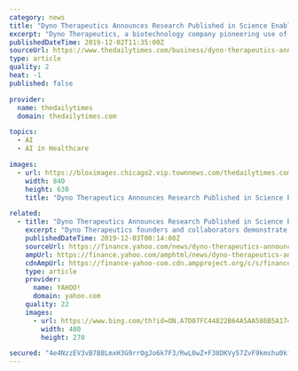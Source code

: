 ```yaml
---
category: news
title: "Dyno Therapeutics Announces Research Published in Science Enabling Artificial Intelligence Approach to Create New AAV Capsids for Gene Therapies"
excerpt: "Dyno Therapeutics, a biotechnology company pioneering use of artificial intelligence in gene therapy, today announced a publication in the journal Science that demonstrates the power of a comprehensive machine-guided approach to engineer improved capsids ..."
publishedDateTime: 2019-12-02T11:35:00Z
sourceUrl: https://www.thedailytimes.com/business/dyno-therapeutics-announces-research-published-in-science-enabling-artificial-intelligence/article_f509810a-b769-5440-9c4d-bfec66f30d5a.html
type: article
quality: 2
heat: -1
published: false

provider:
  name: thedailytimes
  domain: thedailytimes.com

topics:
  - AI
  - AI in Healthcare

images:
  - url: https://bloximages.chicago2.vip.townnews.com/thedailytimes.com/content/tncms/assets/v3/editorial/c/16/c1647b54-e2a5-5ffd-8960-26e1e7e06c81/5de4f2ec58281.image.jpg?crop=1440%2C1080%2C240%2C0&amp;resize=840%2C630&amp;order=crop%2Cresize
    width: 840
    height: 630
    title: "Dyno Therapeutics Announces Research Published in Science Enabling Artificial Intelligence Approach to Create New AAV Capsids for Gene Therapies"

related:
  - title: "Dyno Therapeutics Announces Research Published in Science Enabling Artificial Intelligence Approach to Create New AAV Capsids for Gene Therapies"
    excerpt: "Dyno Therapeutics founders and collaborators demonstrate machine-guided AAV capsid engineering with the potential to transform gene therapy Dyno Therapeutics, a biotechnology company pioneering use of artificial intelligence in gene therapy, today announced a publication in the journal Science that demonstrates the power of a comprehensive ..."
    publishedDateTime: 2019-12-03T00:14:00Z
    sourceUrl: https://finance.yahoo.com/news/dyno-therapeutics-announces-research-published-110000347.html
    ampUrl: https://finance.yahoo.com/amphtml/news/dyno-therapeutics-announces-research-published-110000347.html
    cdnAmpUrl: https://finance-yahoo-com.cdn.ampproject.org/c/s/finance.yahoo.com/amphtml/news/dyno-therapeutics-announces-research-published-110000347.html
    type: article
    provider:
      name: YAHOO!
      domain: yahoo.com
    quality: 22
    images:
      - url: https://www.bing.com/th?id=ON.A7D07FC44822B64A5AA586B5A1742E47
        width: 480
        height: 270

secured: "4e4NzzEV3vB7B8LmxH3G9rrOgJo6k7F3/RwL0wZ+F38DKVy57ZvF9kmshu0kfJN0UGzL1/RYZdZkEWUpsxEGpas+OcHSZ3eUVCpu3R2sZXRHnMIxLXcz8GtYrjBTUHUxqwJwv0iTFigdma3bphIKUwHLO17EN6utPdMwoiiUt5pmwFQvUePREQTHyyh0RDt4pJAA3Atgm4mXZcGDe/0oiEBwdlR9jpzE30zE/WOYwLMK9nEV11Im4sJ/5V06ClkMALVyk+5rpGEYQl723GLJ1A==;4c3TSh657Cpzm9R7JH2hrw=="
---
```


